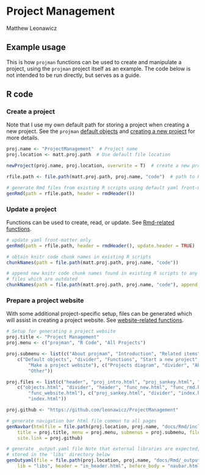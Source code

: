 # Project Management
Matthew Leonawicz  



## Example usage
This is how `projman` functions can be used to create and manipulate a project, using the `projman` project itself as an example.
The code below is not intended to be run directly, but serves as a guide.

## R code

### Create a project
Note that I use my own default path for storing a project when creating a new project.
See the `projman` [default objects](objects.html "default objects") and [creating a new project](func_new.html "new project") for more details.


```r
proj.name <- "ProjectManagement"  # Project name
proj.location <- matt.proj.path  # Use default file location

newProject(proj.name, proj.location, overwrite = T)  # create a new project

rfile.path <- file.path(matt.proj.path, proj.name, "code")  # path to R scripts

# generate Rmd files from existing R scripts using default yaml front-matter
genRmd(path = rfile.path, header = rmdHeader())
```

### Update a project
Functions can be used to create, read, or update. See [Rmd-related functions](func_rmd.html "Rmd-related functions").


```r
# update yaml front-matter only
genRmd(path = rfile.path, header = rmdHeader(), update.header = TRUE)

# obtain knitr code chunk names in existing R scripts
chunkNames(path = file.path(matt.proj.path, proj.name, "code"))

# append new knitr code chunk names found in existing R scripts to any Rmd
# files which are outdated
chunkNames(path = file.path(matt.proj.path, proj.name, "code"), append.new = TRUE)
```

### Prepare a project website
With some additional project-specific setup, files can be generated which will assist in creating a project website.
See [website-related functions](func_website.html "website-related functions").


```r
# Setup for generating a project website
proj.title <- "Project Management"
proj.menu <- c("projman", "R Code", "All Projects")

proj.submenu <- list(c("About projman", "Introduction", "Related items", "Example usage"), 
    c("Default objects", "divider", "Functions", "Start a new project", "Working with Rmd files", 
        "Make a project website"), c("Projects diagram", "divider", "About", 
        "Other"))

proj.files <- list(c("header", "proj_intro.html", "proj_sankey.html", "example.html"), 
    c("objects.html", "divider", "header", "func_new.html", "func_rmd.html", 
        "func_website.html"), c("proj_sankey.html", "divider", "index.html", 
        "index.html"))

proj.github <- "https://github.com/leonawicz/ProjectManagement"

# generate navigation bar html file common to all pages
genNavbar(htmlfile = file.path(proj.location, proj.name, "docs/Rmd/include/navbar.html"), 
    title = proj.title, menu = proj.menu, submenus = proj.submenu, files = proj.files, 
    site.link = proj.github)

# generate _output.yaml file Note that external libraries are expected,
# stored in the 'libs' directory below
genOutyaml(file = file.path(proj.location, proj.name, "docs/Rmd/_output.yaml"), 
    lib = "libs", header = "in_header.html", before_body = "navbar.html")
```
